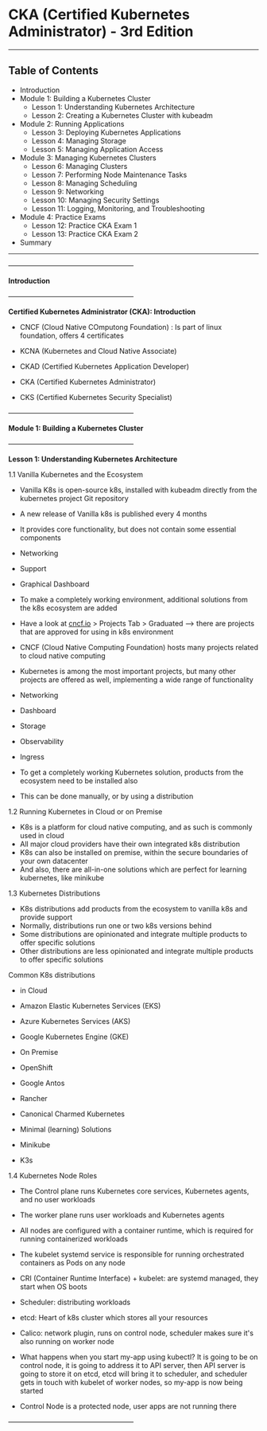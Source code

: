 # CKA (Certified Kubernetes Administrator) - 3rd Edition

---

## Table of Contents

- Introduction
- Module 1: Building a Kubernetes Cluster
    - Lesson 1: Understanding Kubernetes Architecture
    - Lesson 2: Creating a Kubernetes Cluster with kubeadm
- Module 2: Running Applications
    - Lesson 3: Deploying Kubernetes Applications
    - Lesson 4: Managing Storage
    - Lesson 5: Managing Application Access
- Module 3: Managing Kubernetes Clusters
    - Lesson 6: Managing Clusters
    - Lesson 7: Performing Node Maintenance Tasks
    - Lesson 8: Managing Scheduling
    - Lesson 9: Networking
    - Lesson 10: Managing Security Settings
    - Lesson 11: Logging, Monitoring, and Troubleshooting
- Module 4: Practice Exams
    - Lesson 12: Practice CKA Exam 1
    - Lesson 13: Practice CKA Exam 2
- Summary

---

——————————————————

**Introduction**

——————————————————

**Certified Kubernetes Administrator (CKA): Introduction**

- CNCF (Cloud Native COmputong Foundation) : Is part of linux foundation, offers 4 certificates

- KCNA (Kubernetes and Cloud Native Associate)
- CKAD (Certified Kubernetes Application Developer)
- CKA (Certified Kubernetes Administrator)
- CKS (Certified Kubernetes Security Specialist)

——————————————————

**Module 1: Building a Kubernetes Cluster**

——————————————————

**Lesson 1: Understanding Kubernetes Architecture**

1.1 Vanilla Kubernetes and the Ecosystem

- Vanilla K8s is open-source k8s, installed with kubeadm directly from the kubernetes project Git repository
- A new release of Vanilla k8s is published every 4 months
- It provides core functionality, but does not contain some essential components

- Networking
- Support
- Graphical Dashboard

- To make a completely working environment, additional solutions from the k8s ecosystem are added

- Have a look at [cncf.io](http://cncf.io) > Projects Tab > Graduated —> there are projects that are approved for using in k8s environment

- CNCF (Cloud Native Computing Foundation) hosts many projects related to cloud native computing
- Kubernetes is among the most important projects, but many other projects are offered as well, implementing a wide range of functionality

- Networking
- Dashboard
- Storage
- Observability
- Ingress

- To get a completely working Kubernetes solution, products from the ecosystem need to be installed also
- This can be done manually, or by using a distribution

1.2 Running Kubernetes in Cloud or on Premise

- K8s is a platform for cloud native computing, and as such is commonly used in cloud
- All major cloud providers have their own integrated k8s distribution
- K8s can also be installed on premise, within the secure boundaries of your own datacenter
- And also, there are all-in-one solutions which are perfect for learning kubernetes, like minikube

1.3 Kubernetes Distributions

- K8s distributions add products from the ecosystem to vanilla k8s and provide support
- Normally, distributions run one or two k8s versions behind
- Some distributions are opinionated and integrate multiple products to offer specific solutions
- Other distributions are less opinionated and integrate multiple products to offer specific solutions

Common K8s distributions

- in Cloud

- Amazon Elastic Kubernetes Services (EKS)
- Azure Kubernetes Services (AKS)
- Google Kubernetes Engine (GKE)

- On Premise

- OpenShift
- Google Antos
- Rancher
- Canonical Charmed Kubernetes

- Minimal (learning) Solutions

- Minikube
- K3s

1.4 Kubernetes Node Roles

- The Control plane runs Kubernetes core services, Kubernetes agents, and no user workloads
- The worker plane runs user workloads and Kubernetes agents
- All nodes are configured with a container runtime, which is required for running containerized workloads
- The kubelet systemd service is responsible for running orchestrated containers as Pods on any node

- CRI (Container Runtime Interface) + kubelet: are systemd managed, they start when OS boots
- Scheduler: distributing workloads
- etcd: Heart of k8s cluster which stores all your resources
- Calico: network plugin, runs on control node, scheduler makes sure it's also running on worker node
- What happens when you start my-app using kubectl? It is going to be on control node, it is going to address it to API server, then API server is going to store it on etcd, etcd will bring it to scheduler, and scheduler gets in touch with kubelet of worker nodes, so my-app is now being started
- Control Node is a protected node, user apps are not running there

——————————————————

